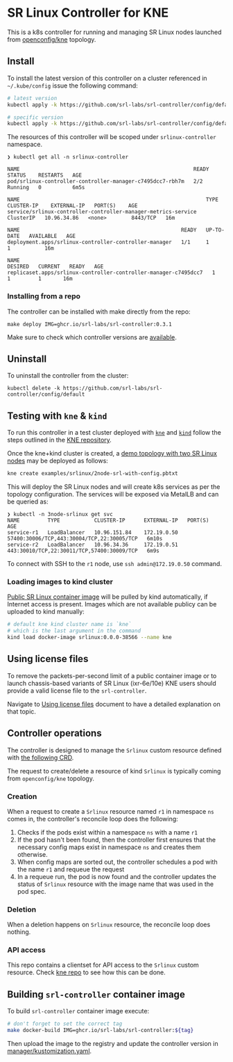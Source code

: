 # SR Linux Controller for KNE

This is a k8s controller for running and managing SR Linux nodes launched from [openconfig/kne](https://github.com/openconfig/kne) topology.

## Install

To install the latest version of this controller on a cluster referenced in `~/.kube/config` issue the following command:

```bash
# latest version
kubectl apply -k https://github.com/srl-labs/srl-controller/config/default

# specific version
kubectl apply -k https://github.com/srl-labs/srl-controller/config/default?ref=v0.3.1
```

The resources of this controller will be scoped under `srlinux-controller` namespace.

```text
❯ kubectl get all -n srlinux-controller

NAME                                                        READY   STATUS    RESTARTS   AGE
pod/srlinux-controller-controller-manager-c7495dcc7-rbh7m   2/2     Running   0          6m5s

NAME                                                            TYPE        CLUSTER-IP    EXTERNAL-IP   PORT(S)    AGE
service/srlinux-controller-controller-manager-metrics-service   ClusterIP   10.96.34.86   <none>        8443/TCP   16m

NAME                                                    READY   UP-TO-DATE   AVAILABLE   AGE
deployment.apps/srlinux-controller-controller-manager   1/1     1            1           16m

NAME                                                              DESIRED   CURRENT   READY   AGE
replicaset.apps/srlinux-controller-controller-manager-c7495dcc7   1         1         1       16m
```

### Installing from a repo

The controller can be installed with make directly from the repo:

```text
make deploy IMG=ghcr.io/srl-labs/srl-controller:0.3.1
```

Make sure to check which controller versions are [available](https://github.com/srl-labs/srl-controller/pkgs/container/srl-controller/versions).

## Uninstall

To uninstall the controller from the cluster:

```text
kubectl delete -k https://github.com/srl-labs/srl-controller/config/default
```

## Testing with `kne` & `kind`

To run this controller in a test cluster deployed with [`kne`](https://github.com/openconfig/kne) and [`kind`](https://kind.sigs.k8s.io/) follow the steps outlined in the [KNE repository](https://github.com/openconfig/kne/tree/main/docs).

Once the kne+kind cluster is created, a [demo topology with two SR Linux nodes](https://github.com/openconfig/kne/blob/db5fe5be01a1b6b65bd79e740e2c819c5aeb50b0/examples/srlinux/2node-srl-with-config.pbtxt) may be deployed as follows:

```bash
kne create examples/srlinux/2node-srl-with-config.pbtxt
```

This will deploy the SR Linux nodes and will create k8s services as per the topology configuration. The services will be exposed via MetalLB and can be queried as:

```text
❯ kubectl -n 3node-srlinux get svc
NAME         TYPE           CLUSTER-IP      EXTERNAL-IP   PORT(S)                                      AGE
service-r1   LoadBalancer   10.96.151.84    172.19.0.50   57400:30006/TCP,443:30004/TCP,22:30005/TCP   6m10s
service-r2   LoadBalancer   10.96.34.36     172.19.0.51   443:30010/TCP,22:30011/TCP,57400:30009/TCP   6m9s
```

To connect with SSH to the `r1` node, use `ssh admin@172.19.0.50` command.

### Loading images to kind cluster

[Public SR Linux container image](https://github.com/nokia/srlinux-container-image) will be pulled by kind automatically, if Internet access is present. Images which are not available publicy can be uploaded to kind manually:

```bash
# default kne kind cluster name is `kne`
# which is the last argument in the command
kind load docker-image srlinux:0.0.0-38566 --name kne
```

## Using license files

To remove the packets-per-second limit of a public container image or to launch chassis-based variants of SR Linux (ixr-6e/10e) KNE users should provide a valid license file to the `srl-controller`.

Navigate to [Using license files](docs/using-licenses.md) document to have a detailed explanation on that topic.

## Controller operations

The controller is designed to manage the `Srlinux` custom resource defined with [the following CRD](https://doc.crds.dev/github.com/srl-labs/srl-controller).

The request to create/delete a resource of kind `Srlinux` is typically coming from `openconfig/kne` topology.

### Creation

When a request to create a `Srlinux` resource named `r1` in namespace `ns` comes in, the controller's reconcile loop does the following:

1. Checks if the pods exist within a namespace `ns` with a name `r1`
2. If the pod hasn't been found, then the controller first ensures that the necessary config maps exist in namespace `ns` and creates them otherwise.
3. When config maps are sorted out, the controller schedules a pod with the name `r1` and requeue the request
4. In a requeue run, the pod is now found and the controller updates the status of `Srlinux` resource with the image name that was used in the pod spec.

### Deletion

When a deletion happens on `Srlinux` resource, the reconcile loop does nothing.

### API access

This repo contains a clientset for API access to the `Srlinux` custom resource. Check [kne repo](https://github.com/openconfig/kne/blob/fc195a73035bcbf344791979ca3e067be47a249c/topo/node/srl/srl.go#L46) to see how this can be done.

## Building `srl-controller` container image

To build `srl-controller` container image execute:

```bash
# don't forget to set the correct tag
make docker-build IMG=ghcr.io/srl-labs/srl-controller:${tag}
```

Then upload the image to the registry and update the controller version in [manager/kustomization.yaml](config/manager/kustomization.yaml).
